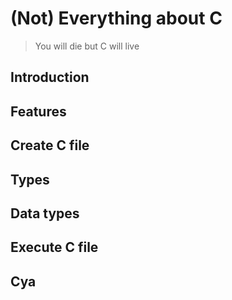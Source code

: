 # (Not) Everything about C
>You will die but C will live

## Introduction
## Features
## Create C file
## Types
## Data types
## Execute C file
## Cya
